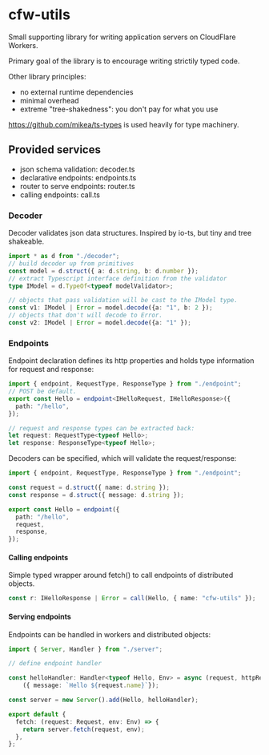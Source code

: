 # cfw-utils

Small supporting library for writing application servers on CloudFlare Workers. 

Primary goal of the library is to encourage writing strictily typed code.

Other library principles:

- no external runtime dependencies
- minimal overhead
- extreme "tree-shakedness": you don't pay for what you use

https://github.com/mikea/ts-types is used heavily for type machinery.

## Provided services

- json schema validation: decoder.ts
- declarative endpoints: endpoints.ts
- router to serve endpoints: router.ts
- calling endpoints: call.ts

### Decoder

Decoder validates json data structures.  Inspired by io-ts, but tiny and tree shakeable.

```typescript
import * as d from "./decoder";
// build decoder up from primitives
const model = d.struct({ a: d.string, b: d.number });
// extract Typescript interface definition from the validator
type IModel = d.TypeOf<typeof modelValidator>;

// objects that pass validation will be cast to the IModel type.
const v1: IModel | Error = model.decode({a: "1", b: 2 });
// objects that don't will decode to Error.
const v2: IModel | Error = model.decode({a: "1" });

```

### Endpoints

Endpoint declaration defines its http properties and holds type information for request and response:

```typescript
import { endpoint, RequestType, ResponseType } from "./endpoint";
// POST be default.
export const Hello = endpoint<IHelloRequest, IHelloResponse>({
  path: "/hello",
});

// request and response types can be extracted back:
let request: RequestType<typeof Hello>;
let response: ResponseType<typeof Hello>;
```

Decoders can be specified, which will validate the request/response:

```typescript
import { endpoint, RequestType, ResponseType } from "./endpoint";

const request = d.struct({ name: d.string });
const response = d.struct({ message: d.string });

export const Hello = endpoint({
  path: "/hello",
  request,
  response,
});
```

#### Calling endpoints

Simple typed wrapper around fetch() to call endpoints of distributed objects.

```typescript
const r: IHelloResponse | Error = call(Hello, { name: "cfw-utils" });
```

#### Serving endpoints

Endpoints can be handled in workers and distributed objects:

```typescript
import { Server, Handler } from "./server";

// define endpoint handler

const helloHandler: Handler<typeof Hello, Env> = async (request, httpRequest, eng) => 
    ({ message: `Hello ${request.name}`});

const server = new Server().add(Hello, helloHandler);

export default {
  fetch: (request: Request, env: Env) => {
    return server.fetch(request, env);
  },
};

```
